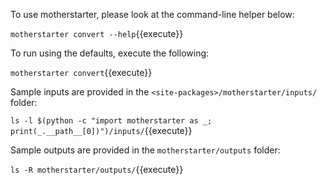 To use motherstarter, please look at the command-line helper below:

`motherstarter convert --help`{{execute}}

To run using the defaults, execute the following:

`motherstarter convert`{{execute}}

Sample inputs are provided in the `<site-packages>/motherstarter/inputs/` folder:

`ls -l $(python -c "import motherstarter as _; print(_.__path__[0])")/inputs/`{{execute}}

Sample outputs are provided in the `motherstarter/outputs` folder:

`ls -R motherstarter/outputs/`{{execute}}
